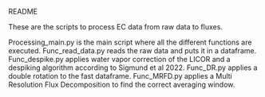 README

These are the scripts to process EC data from raw data to fluxes. 

Processing_main.py is the main script where all the different functions are executed.
Func_read_data.py reads the raw data and puts it in a dataframe. 
Func_despike.py applies water vapor correction of the LICOR and a despiking algorithm according to Sigmund et al 2022.
Func_DR.py applies a double rotation to the fast dataframe.
Func_MRFD.py applies a Multi Resolution Flux Decomposition to find the correct averaging window.





